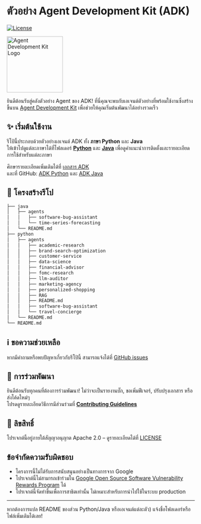 # ตัวอย่าง Agent Development Kit (ADK)

[![License](https://img.shields.io/badge/License-Apache_2.0-blue.svg)](LICENSE)

<img src="https://github.com/google/adk-docs/blob/main/docs/assets/agent-development-kit.png" alt="Agent Development Kit Logo" width="150">

ยินดีต้อนรับสู่คลังตัวอย่าง Agent ของ ADK! ที่นี่คุณจะพบกับเอเจนต์ตัวอย่างที่พร้อมใช้งานซึ่งสร้างขึ้นบน [Agent Development Kit](https://google.github.io/adk-docs/) เพื่อช่วยให้คุณเริ่มต้นพัฒนาได้อย่างรวดเร็ว

## ✨ เริ่มต้นใช้งาน

รีโป้นี้ประกอบด้วยตัวอย่างเอเจนต์ ADK ทั้ง **ภาษา Python** และ **Java**  
ให้เข้าไปดูแต่ละภาษาได้ที่โฟลเดอร์ **[Python](python/)** และ **[Java](java/)** เพื่อดูคำแนะนำการติดตั้งและรายละเอียดการใช้สำหรับแต่ละภาษา

ศึกษารายละเอียดเพิ่มเติมได้ที่ [เอกสาร ADK](https://google.github.io/adk-docs/)  
และที่ GitHub: [ADK Python](https://github.com/google/adk-python) และ [ADK Java](https://github.com/google/adk-java)

## 🌳 โครงสร้างรีโป

```bash
├── java
│   ├── agents
│   │   ├── software-bug-assistant
│   │   └── time-series-forecasting
│   └── README.md
├── python
│   ├── agents
│   │   ├── academic-research
│   │   ├── brand-search-optimization
│   │   ├── customer-service
│   │   ├── data-science
│   │   ├── financial-advisor
│   │   ├── fomc-research
│   │   ├── llm-auditor
│   │   ├── marketing-agency
│   │   ├── personalized-shopping
│   │   ├── RAG
│   │   ├── README.md
│   │   ├── software-bug-assistant  
│   │   └── travel-concierge
│   └── README.md
└── README.md
```

## ℹ️ ขอความช่วยเหลือ

หากมีคำถามหรือพบปัญหาเกี่ยวกับรีโป้นี้ สามารถแจ้งได้ที่ [GitHub issues](https://github.com/google/adk-samples/issues)

## 🤝 การร่วมพัฒนา

ยินดีต้อนรับทุกคนที่ต้องการร่วมพัฒนา! ไม่ว่าจะเป็นรายงานบั๊ก, ขอเพิ่มฟีเจอร์, ปรับปรุงเอกสาร หรือส่งโค้ดใหม่ๆ  
โปรดดูรายละเอียดวิธีการมีส่วนร่วมที่ [**Contributing Guidelines**](https://github.com/google/adk-samples/blob/main/CONTRIBUTING.md)

## 📄 ลิขสิทธิ์

โปรเจกต์นี้อยู่ภายใต้สัญญาอนุญาต Apache 2.0 – ดูรายละเอียดได้ที่ [LICENSE](https://github.com/google/adk-samples/blob/main/LICENSE)

## ข้อจำกัดความรับผิดชอบ

- โครงการนี้ไม่ได้รับการสนับสนุนอย่างเป็นทางการจาก Google
- โปรเจกต์นี้ไม่สามารถเข้าร่วมใน [Google Open Source Software Vulnerability Rewards Program](https://bughunters.google.com/open-source-security-rewards/) ได้
- โปรเจกต์นี้จัดทำขึ้นเพื่อการสาธิตเท่านั้น ไม่เหมาะสำหรับการนำไปใช้ในระบบ production

---

หากต้องการแปล README ของส่วน Python/Java หรือเอเจนต์แต่ละตัว) แจ้งชื่อโฟลเดอร์หรือไฟล์เพิ่มเติมได้เลย!